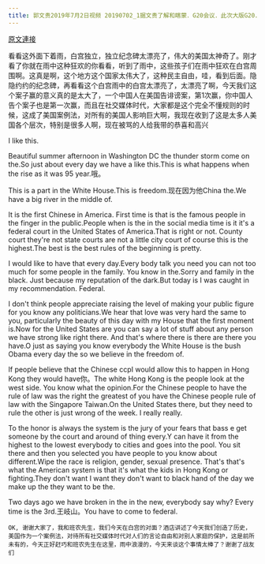 ```yaml
---
title: 郭文贵2019年7月2日视频 20190702_1据文贵了解和瞎蒙．G20会议．此次大版G20．是中美会议当中最紧张，最严肃．最奇怪．最没有确定性的．的双边会议！后面的故事．很多．该文贵开完庭后，详细向大家汇报，大利爆料革命…
---
```


[原文連接](https://gnews.org/ThreadView/53478766)

看看这外面下着雨，白宫独立，独立纪念碑太漂亮了，伟大的美国太神奇了。刚才看了你就在雨中这种狂欢的你看看，听到了雨中，这些孩子们在雨中狂欢在白宫周围啊。这真是啊，这个地方这个国家太伟大了，这种民主自由，哇，看到后面。隐隐约约的纪念碑，再看看这个白宫雨中的白宫太漂亮了，太漂亮了啊，今天我们这个案子赢的意义真的是太大了，一个中国人在美国告诽谤案，第1次赢，你中国人告个案子也是第一次赢，而且在社交媒体时代，大家都是这个完全不懂规则的时候，这成了美国案例法，对所有的美国人影响巨大啊，我现在收到了这是太多人美国各个层次，特别是很多人啊，现在被骂的人给我带的恭喜和高兴


I like this.

  Beautiful summer afternoon in Washington DC the thunder storm come on the.So just about every day we have a like this.This is what happens when the rise as it was 95 year.哦。

  This is a part in the White House.This is freedom.现在因为他China the.We have a big river in the middle of.

  It is the first Chinese in America. First time is that is the famous people in the finger in the public.People when is the in the social media time is it it&#39;s a federal court in the United States of America.That is right or not. County court they&#39;re not state courts are not a little city court of course this is the highest.The best is the best rules of the beginning is pretty.

  I would like to have that every day.Every body talk you need you can not too much for some people in the family. You know in the.Sorry and family in the black. Just because my reputation of the dark.But today is I was caught in my recommendation. Federal.

  I don&#39;t think people appreciate raising the level of making your public figure for you know any politicians.We hear that love was very hard the same to you, particularly the beauty of this day with my House that the first moment is.Now for the United States are you can say a lot of stuff about any person we have strong like right there. And that&#39;s where there is there are there you have.O just as saying you know everybody the White House is the bush Obama every day the so we believe in the freedom of.

  If people believe that the Chinese ccpI would allow this to happen in Hong Kong they would have你。The white Hong Kong is the people look at the west side. You know what the opinion.For the Chinese people to have the rule of law was the right the greatest of you have the Chinese people rule of law with the Singapore Taiwan.On the United States there, but they need to rule the other is just wrong of the week. I really really.

  To the honor is always the system is the jury of your fears that bass e get someone by the court and around of thing every.Y can have it from the highest to the lowest everybody to cities and goes into the pool. You sit there and then you selected you have people to you know about different.Wipe the race is religion, gender, sexual presence. That&#39;s that&#39;s what the American system is that it&#39;s what the kids in Hong Kong or fighting.They don&#39;t want I want they don&#39;t want to black hand of the day we make up the they want to be the.

  Two days ago we have broken in the in the new, everybody say why? Every time is the 3rd.王岐山。You have to come to federal.

    OK, 谢谢大家了，我和班农先生，我们今天在白宫的对面？酒店讲述了今天我们创造了历史，美国作为一个案例法，对待所有社交媒体时代对人们的言论自由和对别人家庭的保护，这是前所未有的，今天正好赶巧和班农先生在这里，雨中浪漫的，今天来谈这个事情太棒了？谢谢了战友们
